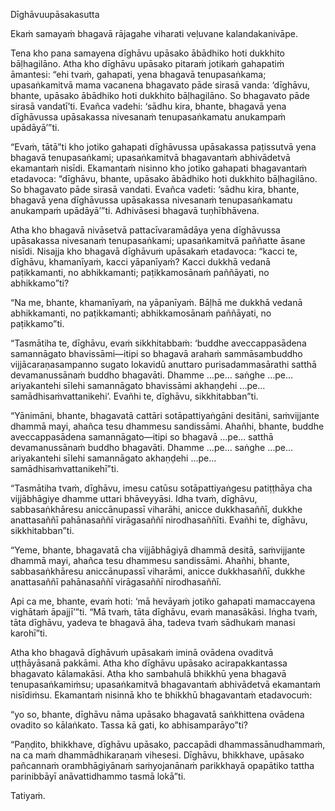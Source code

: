 Dīghāvuupāsakasutta

Ekaṁ samayaṁ bhagavā rājagahe viharati veḷuvane kalandakanivāpe.

Tena kho pana samayena dīghāvu upāsako ābādhiko hoti dukkhito bāḷhagilāno. Atha kho dīghāvu upāsako pitaraṁ jotikaṁ gahapatiṁ āmantesi: “ehi tvaṁ, gahapati, yena bhagavā tenupasaṅkama; upasaṅkamitvā mama vacanena bhagavato pāde sirasā vanda: ‘dīghāvu, bhante, upāsako ābādhiko hoti dukkhito bāḷhagilāno. So bhagavato pāde sirasā vandatī’ti. Evañca vadehi: ‘sādhu kira, bhante, bhagavā yena dīghāvussa upāsakassa nivesanaṁ tenupasaṅkamatu anukampaṁ upādāyā’”ti.

“Evaṁ, tātā”ti kho jotiko gahapati dīghāvussa upāsakassa paṭissutvā yena bhagavā tenupasaṅkami; upasaṅkamitvā bhagavantaṁ abhivādetvā ekamantaṁ nisīdi. Ekamantaṁ nisinno kho jotiko gahapati bhagavantaṁ etadavoca: “dīghāvu, bhante, upāsako ābādhiko hoti dukkhito bāḷhagilāno. So bhagavato pāde sirasā vandati. Evañca vadeti: ‘sādhu kira, bhante, bhagavā yena dīghāvussa upāsakassa nivesanaṁ tenupasaṅkamatu anukampaṁ upādāyā’”ti. Adhivāsesi bhagavā tuṇhībhāvena.

Atha kho bhagavā nivāsetvā pattacīvaramādāya yena dīghāvussa upāsakassa nivesanaṁ tenupasaṅkami; upasaṅkamitvā paññatte āsane nisīdi. Nisajja kho bhagavā dīghāvuṁ upāsakaṁ etadavoca: “kacci te, dīghāvu, khamanīyaṁ, kacci yāpanīyaṁ? Kacci dukkhā vedanā paṭikkamanti, no abhikkamanti; paṭikkamosānaṁ paññāyati, no abhikkamo”ti?

“Na me, bhante, khamanīyaṁ, na yāpanīyaṁ. Bāḷhā me dukkhā vedanā abhikkamanti, no paṭikkamanti; abhikkamosānaṁ paññāyati, no paṭikkamo”ti.

“Tasmātiha te, dīghāvu, evaṁ sikkhitabbaṁ: ‘buddhe aveccappasādena samannāgato bhavissāmi—itipi so bhagavā arahaṁ sammāsambuddho vijjācaraṇasampanno sugato lokavidū anuttaro purisadammasārathi satthā devamanussānaṁ buddho bhagavāti. Dhamme …pe… saṅghe …pe… ariyakantehi sīlehi samannāgato bhavissāmi akhaṇḍehi …pe… samādhisaṁvattanikehi’. Evañhi te, dīghāvu, sikkhitabban”ti.

“Yānimāni, bhante, bhagavatā cattāri sotāpattiyaṅgāni desitāni, saṁvijjante dhammā mayi, ahañca tesu dhammesu sandissāmi. Ahañhi, bhante, buddhe aveccappasādena samannāgato—itipi so bhagavā …pe… satthā devamanussānaṁ buddho bhagavāti. Dhamme …pe… saṅghe …pe… ariyakantehi sīlehi samannāgato akhaṇḍehi …pe… samādhisaṁvattanikehī”ti.

“Tasmātiha tvaṁ, dīghāvu, imesu catūsu sotāpattiyaṅgesu patiṭṭhāya cha vijjābhāgiye dhamme uttari bhāveyyāsi. Idha tvaṁ, dīghāvu, sabbasaṅkhāresu aniccānupassī viharāhi, anicce dukkhasaññī, dukkhe anattasaññī pahānasaññī virāgasaññī nirodhasaññīti. Evañhi te, dīghāvu, sikkhitabban”ti.

“Yeme, bhante, bhagavatā cha vijjābhāgiyā dhammā desitā, saṁvijjante dhammā mayi, ahañca tesu dhammesu sandissāmi. Ahañhi, bhante, sabbasaṅkhāresu aniccānupassī viharāmi, anicce dukkhasaññī, dukkhe anattasaññī pahānasaññī virāgasaññī nirodhasaññī.

Api ca me, bhante, evaṁ hoti: ‘mā hevāyaṁ jotiko gahapati mamaccayena vighātaṁ āpajjī’”ti. “Mā tvaṁ, tāta dīghāvu, evaṁ manasākāsi. Iṅgha tvaṁ, tāta dīghāvu, yadeva te bhagavā āha, tadeva tvaṁ sādhukaṁ manasi karohī”ti.

Atha kho bhagavā dīghāvuṁ upāsakaṁ iminā ovādena ovaditvā uṭṭhāyāsanā pakkāmi. Atha kho dīghāvu upāsako acirapakkantassa bhagavato kālamakāsi. Atha kho sambahulā bhikkhū yena bhagavā tenupasaṅkamiṁsu; upasaṅkamitvā bhagavantaṁ abhivādetvā ekamantaṁ nisīdiṁsu. Ekamantaṁ nisinnā kho te bhikkhū bhagavantaṁ etadavocuṁ:

“yo so, bhante, dīghāvu nāma upāsako bhagavatā saṅkhittena ovādena ovadito so kālaṅkato. Tassa kā gati, ko abhisamparāyo”ti?

“Paṇḍito, bhikkhave, dīghāvu upāsako, paccapādi dhammassānudhammaṁ, na ca maṁ dhammādhikaraṇaṁ vihesesi. Dīghāvu, bhikkhave, upāsako pañcannaṁ orambhāgiyānaṁ saṁyojanānaṁ parikkhayā opapātiko tattha parinibbāyī anāvattidhammo tasmā lokā”ti.

Tatiyaṁ.